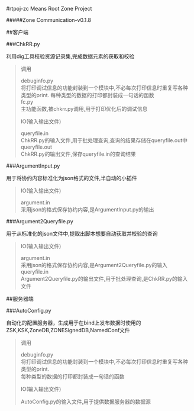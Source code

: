 #rtpoj-zc Means Root Zone Project

#####Zone Communication-v0.1.8  

##客户端

###ChkRR.py

利用dig工具校验资源记录集,完成数据元素的获取和校验  
>调用  
>  
>debuginfo.py  
>将打印调试信息的功能封装到一个模块中,不必每次打印信息时重复写各种类型的print.
>每种类型的数据的打印都封装成一句话的函数  
>fc.py  
>主功能函数,被chkrr.py调用,用于打印优化后的调试信息  
>  
>IO(输入输出文件)  
>  
>queryfile.in  
>ChkRR.py的输入文件,用于批处理查询,查询的结果存储在queryfile.out中  
>queryfile.out  
>ChkRR.py的输出文件,保存queryfile.in的查询结果	  

###ArgumentInput.py

用于将协约内容标准化为json格式的文件,半自动的小插件  
>IO(输入输出文件)  
>  
>argument.in  
>采用json的格式保存协约内容,是ArgumentInput.py的输出  
 
###Argument2Queryfile.py

用于从标准化的json文件中,提取出脚本想要自动获取并校验的查询  
>IO(输入输出文件)  
>  
>argument.in  
>采用json的格式保存协约内容,是Argument2Queryfile.py的输入  
>queryfile.in  
>Argument2Queryfile.py的输出文件,用于批处理查询,是ChkRR.py的输入文件  


##服务器端  
  
###AutoConfig.py

自动化的配置服务器，生成用于在bind上发布数据时使用的ZSK,KSK,ZoneDB,ZONESignedDB,NamedConf文件  
>调用  
>  
>debuginfo.py  
>将打印调试信息的功能封装到一个模块中,不必每次打印信息时重复写各种类型的print.  
>每种类型的数据的打印都封装成一句话的函数  
>  
>IO(输入输出文件)  
>  
>AutoConfig.py的输入文件,用于提供数据服务器的数据源



